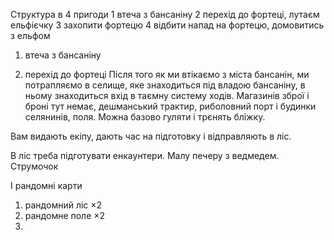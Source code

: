 Структура в 4 пригоди
1 втеча з бансаніну
2 перехід до фортеці, лутаєм ельфієчку
3 захопити фортецю
4 відбити напад на фортецю, домовитись з ельфом

1) втеча з бансаніну

2) перехід до фортеці
Після того як ми втікаємо з міста бансанін, ми потрапляємо в селище, яке знаходиться під владою бансаніну, в ньому знаходиться вхід в таємну систему ходів. 
Магазинів зброї і броні тут немає, дешманський трактир, риболовний порт і будинки селянинів, поля.
Можна базово гуляти і трєнять бліжку.

Вам видають екіпу, дають час на підготовку і відправляють в ліс.

В ліс треба підготувати енкаунтери.
Малу печеру з ведмедем.
Струмочок

І рандомні карти
1) рандомний ліс ×2
2) рандомне поле ×2
3) 